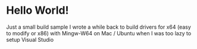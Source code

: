# Hello World!

Just a small build sample I wrote a while back to build drivers for x64 (easy to modify or x86) with Mingw-W64 on Mac / Ubuntu when I was too lazy to setup Visual Studio
